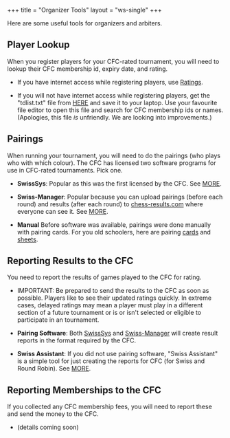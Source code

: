 +++
title = "Organizer Tools"
layout = "ws-single"
+++

Here are some useful tools for organizers and arbiters.

## Player Lookup
When you register players for your CFC-rated tournament,
you will need to lookup their CFC membership id, expiry date, and rating.

* If you have internet access while registering players,
  use [Ratings](/en/ratings/).

* If you will not have internet access while registering players,
  get the "tdlist.txt" file from
  [HERE](https://storage.googleapis.com/cfc-public/data/tdlist.txt)
  and save it to your laptop.
  Use your favourite file editor to open this file and search for
  CFC membership ids or names.
  (Apologies, this file _is_ unfriendly. We are looking into improvements.)

## Pairings
When running your tournament, you will need to do the pairings
(who plays who with which colour).  The CFC has licensed two
software programs for use in CFC-rated tournaments.  Pick one.

* **SwissSys**: Popular as this was the first licensed by the CFC.
  See [MORE](/en/organizers/tools/swiss-sys).

* **Swiss-Manager**: Popular because you can upload pairings (before each round) and
  results (after each round) to [chess-results.com](http://chess-results.com/)
  where everyone can see it.
  See [MORE](/en/organizers/tools/swiss-manager).

* **Manual**
  Before software was available, pairings were done manually with pairing cards.
  For you old schoolers, here are pairing
  [cards](https://storage.googleapis.com/cfc-public/files/pairing-cards.pdf) and
  [sheets](https://storage.googleapis.com/cfc-public/files/pairing-sheet.pdf).

## Reporting Results to the CFC
You need to report the results of games played to the CFC for rating.

* IMPORTANT: Be prepared to send the results to the CFC as soon as possible.
  Players like to see their updated ratings quickly. In extreme cases, delayed
  ratings may mean a player must play in a different section of a future tournament
  or is or isn't selected or eligible to participate in an tournament. 

* **Pairing Software**:
  Both [SwissSys](/en/organizers/tools/swiss-sys/) and
  [Swiss-Manager](/en/organizers/tools/swiss-manager/) will create 
  result reports in the format required by the CFC.

* **Swiss Assistant**:
  If you did not use pairing software, "Swiss Assistant" is a simple tool
  for just creating the reports for CFC (for Swiss and Round Robin).
  See [MORE](/en/organizers/tools/swiss-assistant).

## Reporting Memberships to the CFC
If you collected any CFC membership fees, you will need to report these
and send the money to the CFC.

* (details coming soon) 
